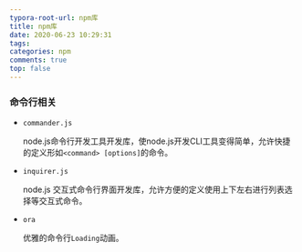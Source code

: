 ```yaml
---
typora-root-url: npm库
title: npm库
date: 2020-06-23 10:29:31
tags:
categories: npm
comments: true
top: false
---
```


### 命令行相关

* `commander.js`

  node.js命令行开发工具开发库，使node.js开发CLI工具变得简单，允许快捷的定义形如`<command> [options]`的命令。

* `inquirer.js`

  node.js 交互式命令行界面开发库，允许方便的定义使用上下左右进行列表选择等交互式命令。

* `ora`

  优雅的命令行`Loading`动画。